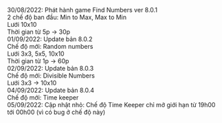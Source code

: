 30/08/2022: Phát hành game Find Numbers ver 8.0.1</br>
            2 chế độ ban đầu: Min to Max, Max to Min</br>
            Lưới 10x10</br>
            Thời gian từ 5p -> 30p</br>
01/09/2022: Update bản 8.0.2</br>
            Chế độ mới: Random numbers</br>
            Lưới 3x3, 5x5, 10x10</br>
            Thời gian từ 1p -> 60p</br>
02/09/2022: Update bản 8.0.3</br>
            Chế độ mới: Divisible Numbers</br>
            Lưới 3x3 -> 10x10</br>
04/09/2022: Update bản 8.0.4</br>
            Chế độ mới: Time keeper</br>
05/09/2022: Cập nhật nhỏ: Chế độ Time Keeper chỉ mở giới hạn từ 19h00 tới 00h00 (vì có bug ở chế độ này)</br>
